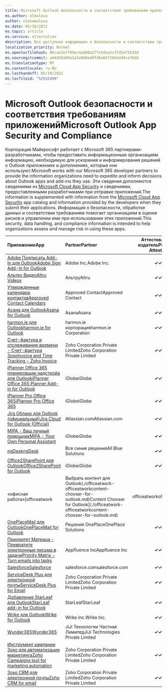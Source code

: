 ```yaml
---
title: Microsoft Outlook безопасности и соответствия требованиям приложений - Все приложения
ms.author: elmalova
author: elenamalova
ms.date: 05/18/2021
ms.topic: article
ms.service: attestation
description: Вся доступная информация о безопасности и соответствии требованиям для всех приложений майкрософт Outlook информации.
localization_priority: Normal
ms.openlocfilehash: 06cae2eff49ec4ad80a27fe5dea2c3fd2ef5b30d
ms.sourcegitcommit: a44420a99a1a3a9d0e49f4be66f266e2d4ca7bbb
ms.translationtype: MT
ms.contentlocale: ru-RU
ms.lasthandoff: 05/19/2021
ms.locfileid: "52552490"
---
```

# <a name="microsoft-outlook-app-security-and-compliance"></a><span data-ttu-id="7a796-103">Microsoft Outlook безопасности и соответствия требованиям приложений</span><span class="sxs-lookup"><span data-stu-id="7a796-103">Microsoft Outlook App Security and Compliance</span></span>

<span data-ttu-id="7a796-104">Корпорация Майкрософт работает с Microsoft 365 партнерами-разработчиками, чтобы предоставить информационным организациям информацию, необходимую для ускорения и информирования решений о Outlook приложениях и дополнениях, которые они используют.</span><span class="sxs-lookup"><span data-stu-id="7a796-104">Microsoft works with our Microsoft 365 developer partners to provide the information organizations need to expedite and inform decisions about Outlook apps and add-ins they use.</span></span> <span data-ttu-id="7a796-105">Эти сведения дополняются сведениями из [Microsoft Cloud App Security](https://www.microsoft.com/en-us/enterprise-mobility-security/cloud-app-security) и сведениями, предоставленными разработчиками при отправке приложений.</span><span class="sxs-lookup"><span data-stu-id="7a796-105">The information is supplemented with information from the [Microsoft Cloud App Security](https://www.microsoft.com/en-us/enterprise-mobility-security/cloud-app-security) app catalog and information provided by the developers when they submit their applications.</span></span> <span data-ttu-id="7a796-106">Информация о безопасности, обработке данных и соответствии требованиям помогает организациям в оценке рисков и управлении ими при использовании этих приложений.</span><span class="sxs-lookup"><span data-stu-id="7a796-106">This security, data handling, and compliance information is intended to help organizations assess and manage risk in using these apps.</span></span>

| <span data-ttu-id="7a796-107">**Приложение**</span><span class="sxs-lookup"><span data-stu-id="7a796-107">**App**</span></span> | <span data-ttu-id="7a796-108">**Partner**</span><span class="sxs-lookup"><span data-stu-id="7a796-108">**Partner**</span></span> | <span data-ttu-id="7a796-109">**Аттестованный издатель**</span><span class="sxs-lookup"><span data-stu-id="7a796-109">**Publisher Attested**</span></span> | <span data-ttu-id="7a796-110">**Сертифицировано**</span><span class="sxs-lookup"><span data-stu-id="7a796-110">**Certified**</span></span> |
|:--------|:------------|:----------------------:|:-------------:|
| [<span data-ttu-id="7a796-111">Adobe Подписать Add-In для Outlook</span><span class="sxs-lookup"><span data-stu-id="7a796-111">Adobe Sign Add-In for Outlook</span></span>](./adobe-inc-sign-add-in-for-outlook.md) | <span data-ttu-id="7a796-112">Adobe Inc.</span><span class="sxs-lookup"><span data-stu-id="7a796-112">Adobe Inc.</span></span> | <span data-ttu-id="7a796-113">**✓**</span><span class="sxs-lookup"><span data-stu-id="7a796-113">**✓**</span></span> | <img alt="Certified application badge" src="../media/certified-badge.png" height="25" width="25" /> |
| [<span data-ttu-id="7a796-114">Альтру Видео</span><span class="sxs-lookup"><span data-stu-id="7a796-114">Altru Videos</span></span>](./altru-videos.md) | <span data-ttu-id="7a796-115">Альтру</span><span class="sxs-lookup"><span data-stu-id="7a796-115">Altru</span></span> | <span data-ttu-id="7a796-116">**✓**</span><span class="sxs-lookup"><span data-stu-id="7a796-116">**✓**</span></span> |  |
| [<span data-ttu-id="7a796-117">Утвержденные календари контактов</span><span class="sxs-lookup"><span data-stu-id="7a796-117">Approved Contact Calendars</span></span>](./approved-contact-calendars.md) | <span data-ttu-id="7a796-118">Approved Contact</span><span class="sxs-lookup"><span data-stu-id="7a796-118">Approved Contact</span></span> | <span data-ttu-id="7a796-119">**✓**</span><span class="sxs-lookup"><span data-stu-id="7a796-119">**✓**</span></span> |  |
| [<span data-ttu-id="7a796-120">Асана для Outlook</span><span class="sxs-lookup"><span data-stu-id="7a796-120">Asana for Outlook</span></span>](./asana-for-outlook.md) | <span data-ttu-id="7a796-121">Asana</span><span class="sxs-lookup"><span data-stu-id="7a796-121">Asana</span></span> | <span data-ttu-id="7a796-122">**✓**</span><span class="sxs-lookup"><span data-stu-id="7a796-122">**✓**</span></span> |  |
| [<span data-ttu-id="7a796-123">harmon.ie для Outlook</span><span class="sxs-lookup"><span data-stu-id="7a796-123">harmon.ie for Outlook</span></span>](./harmonie-corporation-for-outlook.md) | <span data-ttu-id="7a796-124">harmon.ie корпорация</span><span class="sxs-lookup"><span data-stu-id="7a796-124">harmon.ie Corporation</span></span> | <span data-ttu-id="7a796-125">**✓**</span><span class="sxs-lookup"><span data-stu-id="7a796-125">**✓**</span></span> |  |
| [<span data-ttu-id="7a796-126">Счет-фактура и отслеживание времени - Счет-фактура Зохо</span><span class="sxs-lookup"><span data-stu-id="7a796-126">Invoice and Time Tracking - Zoho Invoice</span></span>](./zoho-corporation-private-limited-invoice-and-time-tracking.md) | <span data-ttu-id="7a796-127">Zoho Corporation Private Limited</span><span class="sxs-lookup"><span data-stu-id="7a796-127">Zoho Corporation Private Limited</span></span> | <span data-ttu-id="7a796-128">**✓**</span><span class="sxs-lookup"><span data-stu-id="7a796-128">**✓**</span></span> |  |
| [<span data-ttu-id="7a796-129">iPlanner Office 365 планировщик надстройа для Outlook</span><span class="sxs-lookup"><span data-stu-id="7a796-129">iPlanner Office 365 Planner Add-in for Outlook</span></span>](./iglobe-iplanner-office-365-planner-add-in-for-outlook.md) | <span data-ttu-id="7a796-130">iGlobe</span><span class="sxs-lookup"><span data-stu-id="7a796-130">iGlobe</span></span> | <span data-ttu-id="7a796-131">**✓**</span><span class="sxs-lookup"><span data-stu-id="7a796-131">**✓**</span></span> | <img alt="Certified application badge" src="../media/certified-badge.png" height="25" width="25" /> |
| [<span data-ttu-id="7a796-132">iPlanner Pro Office 365</span><span class="sxs-lookup"><span data-stu-id="7a796-132">iPlanner Pro Office 365</span></span>](./iglobe-iplanner-pro-office-365.md) | <span data-ttu-id="7a796-133">iGlobe</span><span class="sxs-lookup"><span data-stu-id="7a796-133">iGlobe</span></span> | <span data-ttu-id="7a796-134">**✓**</span><span class="sxs-lookup"><span data-stu-id="7a796-134">**✓**</span></span> | <img alt="Certified application badge" src="../media/certified-badge.png" height="25" width="25" /> |
| [<span data-ttu-id="7a796-135">Jira Облако для Outlook (официальный)</span><span class="sxs-lookup"><span data-stu-id="7a796-135">Jira Cloud for Outlook (Official)</span></span>](./atlassiancom-jira-cloud-for-outlook-official.md) | <span data-ttu-id="7a796-136">Atlassian.com</span><span class="sxs-lookup"><span data-stu-id="7a796-136">Atlassian.com</span></span> | <span data-ttu-id="7a796-137">**✓**</span><span class="sxs-lookup"><span data-stu-id="7a796-137">**✓**</span></span> |  |
| [<span data-ttu-id="7a796-138">MIPA - Ваш личный помощник</span><span class="sxs-lookup"><span data-stu-id="7a796-138">MIPA - Your Own Personal Assistant</span></span>](./iglobe-mipa-your-own-personal-assistant.md) | <span data-ttu-id="7a796-139">iGlobe</span><span class="sxs-lookup"><span data-stu-id="7a796-139">iGlobe</span></span> | <span data-ttu-id="7a796-140">**✓**</span><span class="sxs-lookup"><span data-stu-id="7a796-140">**✓**</span></span> | <img alt="Certified application badge" src="../media/certified-badge.png" height="25" width="25" /> |
| [<span data-ttu-id="7a796-141">ngDesk</span><span class="sxs-lookup"><span data-stu-id="7a796-141">ngDesk</span></span>](./all-blue-solutions-ngdesk.md) | <span data-ttu-id="7a796-142">Все синие решения</span><span class="sxs-lookup"><span data-stu-id="7a796-142">All Blue Solutions</span></span> | <span data-ttu-id="7a796-143">**✓**</span><span class="sxs-lookup"><span data-stu-id="7a796-143">**✓**</span></span> |  |
| [<span data-ttu-id="7a796-144">Office2SharePoint для Outlook</span><span class="sxs-lookup"><span data-stu-id="7a796-144">Office2SharePoint for Outlook</span></span>](./iglobe-office2sharepoint-for-outlook.md) | <span data-ttu-id="7a796-145">iGlobe</span><span class="sxs-lookup"><span data-stu-id="7a796-145">iGlobe</span></span> | <span data-ttu-id="7a796-146">**✓**</span><span class="sxs-lookup"><span data-stu-id="7a796-146">**✓**</span></span> | <img alt="Certified application badge" src="../media/certified-badge.png" height="25" width="25" /> |
| <span data-ttu-id="7a796-147">«офисная работа»</span><span class="sxs-lookup"><span data-stu-id="7a796-147">[officeatwork</span></span> | <span data-ttu-id="7a796-148">Выбрать контент для Outlook(./officeatwork-officeatworkcontent-chooser-for-outlook.md)</span><span class="sxs-lookup"><span data-stu-id="7a796-148">Content Chooser for Outlook](./officeatwork-officeatworkcontent-chooser-for-outlook.md)</span></span> | <span data-ttu-id="7a796-149">officeatwork</span><span class="sxs-lookup"><span data-stu-id="7a796-149">officeatwork</span></span> | <span data-ttu-id="7a796-150">**✓**</span><span class="sxs-lookup"><span data-stu-id="7a796-150">**✓**</span></span> | <img alt="Certified application badge" src="../media/certified-badge.png" height="25" width="25" /> |
| [<span data-ttu-id="7a796-151">OnePlaceMail для Outlook</span><span class="sxs-lookup"><span data-stu-id="7a796-151">OnePlaceMail for Outlook</span></span>](./oneplace-solutions-oneplacemail-for-outlook.md) | <span data-ttu-id="7a796-152">Решения OnePlace</span><span class="sxs-lookup"><span data-stu-id="7a796-152">OnePlace Solutions</span></span> | <span data-ttu-id="7a796-153">**✓**</span><span class="sxs-lookup"><span data-stu-id="7a796-153">**✓**</span></span> |  |
| [<span data-ttu-id="7a796-154">Приоритет Матрица - Превратите электронные письма в задачи</span><span class="sxs-lookup"><span data-stu-id="7a796-154">Priority Matrix - Turn emails into tasks</span></span>](./appfluence-inc-priority-matrix-turn-emails-into-tasks.md) | <span data-ttu-id="7a796-155">Appfluence Inc</span><span class="sxs-lookup"><span data-stu-id="7a796-155">Appfluence Inc</span></span> | <span data-ttu-id="7a796-156">**✓**</span><span class="sxs-lookup"><span data-stu-id="7a796-156">**✓**</span></span> | <img alt="Certified application badge" src="../media/certified-badge.png" height="25" width="25" /> |
| [<span data-ttu-id="7a796-157">Salesforce</span><span class="sxs-lookup"><span data-stu-id="7a796-157">Salesforce</span></span>](./salesforcecom-salesforce.md) | <span data-ttu-id="7a796-158">salesforce.com</span><span class="sxs-lookup"><span data-stu-id="7a796-158">salesforce.com</span></span> | <span data-ttu-id="7a796-159">**✓**</span><span class="sxs-lookup"><span data-stu-id="7a796-159">**✓**</span></span> |  |
| [<span data-ttu-id="7a796-160">ServiceDesk Plus для электронной почты</span><span class="sxs-lookup"><span data-stu-id="7a796-160">ServiceDesk Plus for Email</span></span>](./zoho-corporation-private-limited-servicedesk-plus-for-email.md) | <span data-ttu-id="7a796-161">Zoho Corporation Private Limited</span><span class="sxs-lookup"><span data-stu-id="7a796-161">Zoho Corporation Private Limited</span></span> | <span data-ttu-id="7a796-162">**✓**</span><span class="sxs-lookup"><span data-stu-id="7a796-162">**✓**</span></span> |  |
| [<span data-ttu-id="7a796-163">Добавление StarLeaf для Outlook</span><span class="sxs-lookup"><span data-stu-id="7a796-163">StarLeaf add-in for Outlook</span></span>](./starleaf-add-in-for-outlook.md) | <span data-ttu-id="7a796-164">StarLeaf</span><span class="sxs-lookup"><span data-stu-id="7a796-164">StarLeaf</span></span> | <span data-ttu-id="7a796-165">**✓**</span><span class="sxs-lookup"><span data-stu-id="7a796-165">**✓**</span></span> |  |
| [<span data-ttu-id="7a796-166">Wrike для Outlook</span><span class="sxs-lookup"><span data-stu-id="7a796-166">Wrike for Outlook</span></span>](./wrike-inc-for-outlook.md) | <span data-ttu-id="7a796-167">Wrike Inc.</span><span class="sxs-lookup"><span data-stu-id="7a796-167">Wrike Inc.</span></span> | <span data-ttu-id="7a796-168">**✓**</span><span class="sxs-lookup"><span data-stu-id="7a796-168">**✓**</span></span> | <img alt="Certified application badge" src="../media/certified-badge.png" height="25" width="25" /> |
| [<span data-ttu-id="7a796-169">Wunder365</span><span class="sxs-lookup"><span data-stu-id="7a796-169">Wunder365</span></span>](./jiji-technologies-private-limited-wunder365.md) | <span data-ttu-id="7a796-170">JiJi Технологии Частная Лимитед</span><span class="sxs-lookup"><span data-stu-id="7a796-170">JiJi Technologies Private Limited</span></span> | <span data-ttu-id="7a796-171">**✓**</span><span class="sxs-lookup"><span data-stu-id="7a796-171">**✓**</span></span> |  |
| [<span data-ttu-id="7a796-172">Инструмент кампании Зохо для автоматизации маркетинга</span><span class="sxs-lookup"><span data-stu-id="7a796-172">Zoho Campaigns tool for marketing automation</span></span>](./zoho-corporation-private-limited-campaigns-tool-for-marketing-automation.md) | <span data-ttu-id="7a796-173">Zoho Corporation Private Limited</span><span class="sxs-lookup"><span data-stu-id="7a796-173">Zoho Corporation Private Limited</span></span> | <span data-ttu-id="7a796-174">**✓**</span><span class="sxs-lookup"><span data-stu-id="7a796-174">**✓**</span></span> |  |
| [<span data-ttu-id="7a796-175">Зохо CRM для электронной почты</span><span class="sxs-lookup"><span data-stu-id="7a796-175">Zoho CRM for email</span></span>](./zoho-corporation-private-limited-crm-for-email.md) | <span data-ttu-id="7a796-176">Zoho Corporation Private Limited</span><span class="sxs-lookup"><span data-stu-id="7a796-176">Zoho Corporation Private Limited</span></span> | <span data-ttu-id="7a796-177">**✓**</span><span class="sxs-lookup"><span data-stu-id="7a796-177">**✓**</span></span> |  |
